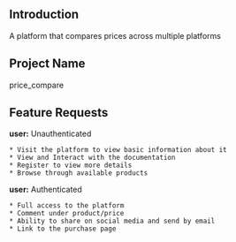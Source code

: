 ## Introduction

A platform that compares prices across multiple platforms

## Project Name
price_compare

## Feature Requests
**user:** Unauthenticated

	* Visit the platform to view basic information about it
	* View and Interact with the documentation
	* Register to view more details
	* Browse through available products 

**user:** Authenticated

	* Full access to the platform
	* Comment under product/price
	* Ability to share on social media and send by email
	* Link to the purchase page

